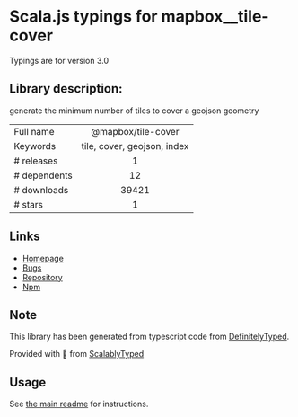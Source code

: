 
# Scala.js typings for mapbox__tile-cover

Typings are for version 3.0

## Library description:
generate the minimum number of tiles to cover a geojson geometry

|                    |                 |
| ------------------ | :-------------: |
| Full name          | @mapbox/tile-cover |
| Keywords           | tile, cover, geojson, index |
| # releases         | 1 |
| # dependents       | 12 |
| # downloads        | 39421 |
| # stars            | 1 |

## Links
- [Homepage](https://github.com/mapbox/tile-cover)
- [Bugs](https://github.com/mapbox/tile-cover/issues)
- [Repository](https://github.com/mapbox/tile-cover)
- [Npm](https://www.npmjs.com/package/%40mapbox%2Ftile-cover)
    


## Note
This library has been generated from typescript code from [DefinitelyTyped](https://definitelytyped.org).

Provided with :purple_heart: from [ScalablyTyped](https://github.com/oyvindberg/ScalablyTyped)

## Usage
See [the main readme](../../readme.md) for instructions.


